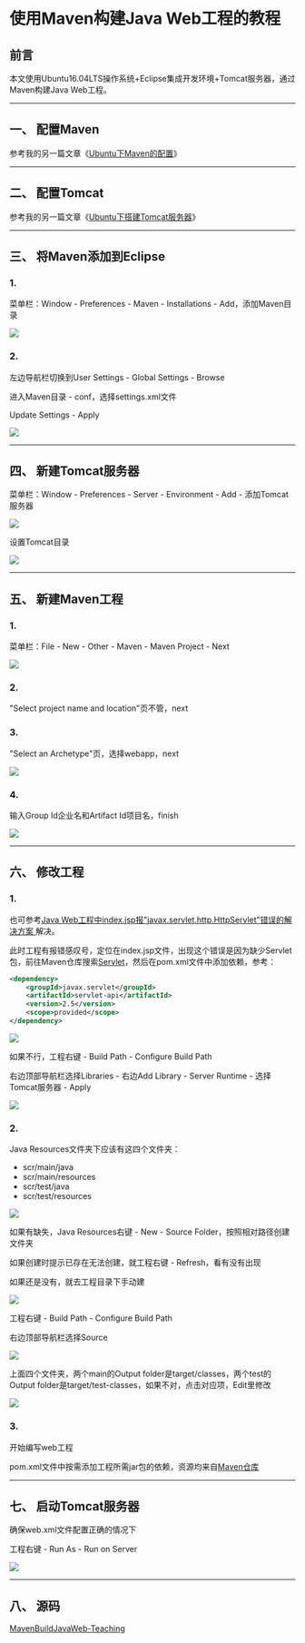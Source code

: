 # 使用Maven构建Java Web工程的教程

## 前言

本文使用Ubuntu16.04LTS操作系统+Eclipse集成开发环境+Tomcat服务器，通过Maven构建Java Web工程。

---
## 一、 配置Maven

参考我的另一篇文章《[Ubuntu下Maven的配置](https://universezy.github.io/universezy/dist/index.html#/blog/display?id=ConfigMavenOnUbuntu)》

---
## 二、 配置Tomcat

参考我的另一篇文章《[Ubuntu下搭建Tomcat服务器](https://universezy.github.io/universezy/dist/index.html#/blog/display?id=ConfigTomcatOnUbuntu)》

---
## 三、 将Maven添加到Eclipse

### 1.

菜单栏：Window - Preferences - Maven - Installations - Add，添加Maven目录

![](https://github.com/universezy/MavenBuildJavaWeb-Teaching/blob/master/image/13.png?raw=true)

### 2.

左边导航栏切换到User Settings - Global Settings - Browse

进入Maven目录 - conf，选择settings.xml文件

Update Settings - Apply

![](https://github.com/universezy/MavenBuildJavaWeb-Teaching/blob/master/image/14.png?raw=true)

---
## 四、 新建Tomcat服务器

菜单栏：Window - Preferences - Server - Environment - Add - 添加Tomcat服务器

![](https://github.com/universezy/MavenBuildJavaWeb-Teaching/blob/master/image/11.png?raw=true)

设置Tomcat目录

![](https://github.com/universezy/MavenBuildJavaWeb-Teaching/blob/master/image/12.png?raw=true)

---
## 五、 新建Maven工程

### 1.

菜单栏：File - New - Other - Maven - Maven Project - Next

![](https://github.com/universezy/MavenBuildJavaWeb-Teaching/blob/master/image/01.png?raw=true)

### 2.

"Select project name and location"页不管，next

### 3.

"Select an Archetype"页，选择webapp，next

![](https://github.com/universezy/MavenBuildJavaWeb-Teaching/blob/master/image/02.png?raw=true)

### 4.

输入Group Id企业名和Artifact Id项目名，finish

![](https://github.com/universezy/MavenBuildJavaWeb-Teaching/blob/master/image/03.png?raw=true)

---
## 六、 修改工程

### 1.

也可参考[Java Web工程中index.jsp报"javax.servlet.http.HttpServlet"错误的解决方案 ](https://universezy.github.io/universezy/dist/index.html#/blog/display?id=SolutionOfJava1)解决。

此时工程有报错感叹号，定位在index.jsp文件，出现这个错误是因为缺少Servlet包，前往Maven仓库搜索[Servlet](http://mvnrepository.com/artifact/javax.servlet/servlet-api)，然后在pom.xml文件中添加依赖，参考：
```xml
<dependency>
	<groupId>javax.servlet</groupId>
	<artifactId>servlet-api</artifactId>
	<version>2.5</version>
	<scope>provided</scope>
</dependency>
```

![](https://github.com/universezy/MavenBuildJavaWeb-Teaching/blob/master/image/04.png?raw=true)

如果不行，工程右键 - Build Path - Configure Build Path

右边顶部导航栏选择Libraries - 右边Add Library - Server Runtime - 选择Tomcat服务器 - Apply

![](https://github.com/universezy/MavenBuildJavaWeb-Teaching/blob/master/image/05.png?raw=true)

### 2.

Java Resources文件夹下应该有这四个文件夹：

- scr/main/java
- scr/main/resources
- scr/test/java
- scr/test/resources

![](https://github.com/universezy/MavenBuildJavaWeb-Teaching/blob/master/image/06.png?raw=true)

如果有缺失，Java Resources右键 - New - Source Folder，按照相对路径创建文件夹

如果创建时提示已存在无法创建，就工程右键 - Refresh，看有没有出现

如果还是没有，就去工程目录下手动建

![](https://github.com/universezy/MavenBuildJavaWeb-Teaching/blob/master/image/07.png?raw=true)

工程右键 - Build Path - Configure Build Path

右边顶部导航栏选择Source

![](https://github.com/universezy/MavenBuildJavaWeb-Teaching/blob/master/image/08.png?raw=true)

上面四个文件夹，两个main的Output folder是target/classes，两个test的Output folder是target/test-classes，如果不对，点击对应项，Edit里修改

![](https://github.com/universezy/MavenBuildJavaWeb-Teaching/blob/master/image/09.png?raw=true)

### 3.

开始编写web工程

pom.xml文件中按需添加工程所需jar包的依赖，资源均来自[Maven仓库](http://mvnrepository.com/)

---
## 七、 启动Tomcat服务器

确保web.xml文件配置正确的情况下

工程右键 - Run As - Run on Server

![](https://github.com/universezy/MavenBuildJavaWeb-Teaching/blob/master/image/10.png?raw=true)

---
## 八、 源码

[MavenBuildJavaWeb-Teaching](https://github.com/universezy/MavenBuildJavaWeb-Teaching)